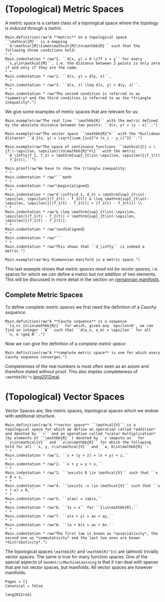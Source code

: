 # (Topological) Metric Spaces 

A metric space is a certain class of a topological space where the topology is *induced through a metric*.

```@eval
Main.definition(raw"A **metric** on a topological space ``\mathcal{M}`` is a mapping ``d:\mathcal{M}\times\mathcal{M}\to\mathbb{R}`` such that the following three conditions hold: 
" * 
Main.indentation * raw"1. ``d(x, y) = 0 \iff x = y`` for every ``x,y\in\mathcal{M}``, i.e. the distance between 2 points is only zero if and only if they are the same,
" * 
Main.indentation * raw"2. ``d(x, y) = d(y, x)``,
" *
Main.indentation * raw"3. ``d(x, z) \leq d(x, y) + d(y, z)``.
" *
Main.indentation * raw"The second condition is referred to as *symmetry* and the third condition is referred to as the *triangle inequality*.")
```

We give some examples of metric spaces that are relevant for us: 

```@eval
Main.example(raw"The real line ``\mathbb{R}`` with the metric defined by the absolute distance between two points: ``d(x, y) = |y - x|``.")
```

```@eval
Main.example(raw"The vector space ``\mathbb{R}^n`` with the *Euclidean distance* ``d_2(x, y) = \sqrt{\sum_{i=1}^n (x_i - y_i)^2}``.")
```

```@eval
Main.example(raw"The space of continuous functions ``\mathcal{C} = \{f:(-\epsilon, \epsilon)\to\mathbb{R}^n\}`` with the metric ``d_\infty(f_1, f_2) = \mathrm{sup}_{t\in(-\epsilon, \epsilon)}|f_1(t) - f_2(t)|.``")
```

```@eval
Main.proof(raw"We have to show the triangle inequality: 
" * 
Main.indentation * raw"```math
" * 
Main.indentation * raw"\begin{aligned}
" *
Main.indentation * raw"d_\infty(d_1, d_3) = \mathrm{sup}_{t\in(-\epsilon, \epsilon)}|f_1(t) - f_3(t)| & \leq \mathrm{sup}_{t\in(-\epsilon, \epsilon)}(|f_1(t) - f_2(t)| + |f_2(t) - f_3(t)|) \\
" *
Main.indentation * raw"& \leq \mathrm{sup}_{t\in(-\epsilon, \epsilon)}|f_1(t) - f_2(t)| + \mathrm{sup}_{t\in(-\epsilon, \epsilon)}|f_1(t) - f_2(t)|.
" * 
Main.indentation * raw"\end{aligned}
" * 
Main.indentation * raw"```
" *
Main.indentation * raw"This shows that ``d_\infty`` is indeed a metric.")
```

```@eval
Main.example(raw"Any Riemannian manifold is a metric space.")
```

This last example shows that *metric spaces need not be vector spaces*, i.e. spaces for which we can define a metric but not addition of two elements. This will be discussed in more detail in the section on [riemannian manifolds](@ref "Riemannian Manifolds").

## Complete Metric Spaces

To define *complete metric spaces* we first need the definition of a *Cauchy sequence*.

```@eval
Main.definition(raw"A **Cauchy sequence** is a sequence ``(a_n)_{n\in\mathbb{N}}`` for which, given any `epsilon>0`, we can find an integer ``N`` such that ``d(a_n, a_m) < \epsilon`` for all ``n, m \geq N``.")
```

Now we can give the definition of a *complete metric space*:

```@eval
Main.definition(raw"A **complete metric space** is one for which every Cauchy sequence converges.")
```

Completeness of the real numbers is most often seen as an axiom and therefore stated without proof. This also implies completeness of ``\mathbb{R}^n`` [lang2012real](@cite).


# (Topological) Vector Spaces

Vector Spaces are, like metric spaces, topological spaces which we endow with additional structure. 

```@eval
Main.definition(raw"A **vector space** ``\mathcal{V}`` is a topological space for which we define an operation called *addition* and denoted by ``+`` and an operation called *scalar multiplication* (by elements of ``\mathbb{R}``) denoted by ``x \mapsto ax`` for ``x\in\mathcal{V}`` and ``x\in\mathbb{R}`` for which the following hold for all ``x, y, z\in\mathcal{V}`` and ``a, b\in\mathbb{R}``:
" * 
Main.indentation * raw"1. ``x + (y + z) = (x + y) + z,``
" * 
Main.indentation * raw"2. ``x + y = y + x,``
" * 
Main.indentation * raw"3. ``\exists 0 \in \mathcal{V}`` such that ``x + 0 = x,``
" * 
Main.indentation * raw"4. ``\exists -x \in \mathcal{V}`` such that ``x + (-x) = 0,``
" * 
Main.indentation * raw"5. ``a(ax) = (ab)x,``
" * 
Main.indentation * raw"6. ``1x = x`` for ``1\in\mathbb{R},``
" * 
Main.indentation * raw"7. ``a(x + y) = ax + ay,``
" * 
Main.indentation * raw"8. ``(a + b)x = ax + bx.``
" * 
Main.indentation * raw"The first law is known as *associativity*, the second one as *commutativity* and the last two ones are known *distributivity*.")
```

The topological spaces ``\mathbb{R}`` and ``\mathbb{R}^{n}`` are (almost) trivially vector spaces. The same is true for many function spaces. One of the special aspects of `GeometricMachineLearning` is that it can deal with spaces that are not vector spaces, but manifolds. All vector spaces are however manifolds.  

```@bibliography
Pages = []
Canonical = false

lang2012real
```